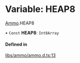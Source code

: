 # Variable: HEAP8

[Ammo](../modules/Ammo.md).HEAP8

• `Const` **HEAP8**: `Int8Array`

#### Defined in

[libs/ammo/ammo.d.ts:13](https://github.com/Orillusion/orillusion/blob/main/src/libs/ammo/ammo.d.ts#L13)
